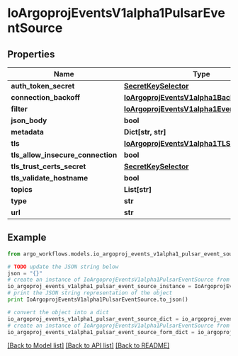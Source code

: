 # IoArgoprojEventsV1alpha1PulsarEventSource


## Properties

Name | Type | Description | Notes
------------ | ------------- | ------------- | -------------
**auth_token_secret** | [**SecretKeySelector**](SecretKeySelector.md) |  | [optional] 
**connection_backoff** | [**IoArgoprojEventsV1alpha1Backoff**](IoArgoprojEventsV1alpha1Backoff.md) |  | [optional] 
**filter** | [**IoArgoprojEventsV1alpha1EventSourceFilter**](IoArgoprojEventsV1alpha1EventSourceFilter.md) |  | [optional] 
**json_body** | **bool** |  | [optional] 
**metadata** | **Dict[str, str]** |  | [optional] 
**tls** | [**IoArgoprojEventsV1alpha1TLSConfig**](IoArgoprojEventsV1alpha1TLSConfig.md) |  | [optional] 
**tls_allow_insecure_connection** | **bool** |  | [optional] 
**tls_trust_certs_secret** | [**SecretKeySelector**](SecretKeySelector.md) |  | [optional] 
**tls_validate_hostname** | **bool** |  | [optional] 
**topics** | **List[str]** |  | [optional] 
**type** | **str** |  | [optional] 
**url** | **str** |  | [optional] 

## Example

```python
from argo_workflows.models.io_argoproj_events_v1alpha1_pulsar_event_source import IoArgoprojEventsV1alpha1PulsarEventSource

# TODO update the JSON string below
json = "{}"
# create an instance of IoArgoprojEventsV1alpha1PulsarEventSource from a JSON string
io_argoproj_events_v1alpha1_pulsar_event_source_instance = IoArgoprojEventsV1alpha1PulsarEventSource.from_json(json)
# print the JSON string representation of the object
print IoArgoprojEventsV1alpha1PulsarEventSource.to_json()

# convert the object into a dict
io_argoproj_events_v1alpha1_pulsar_event_source_dict = io_argoproj_events_v1alpha1_pulsar_event_source_instance.to_dict()
# create an instance of IoArgoprojEventsV1alpha1PulsarEventSource from a dict
io_argoproj_events_v1alpha1_pulsar_event_source_form_dict = io_argoproj_events_v1alpha1_pulsar_event_source.from_dict(io_argoproj_events_v1alpha1_pulsar_event_source_dict)
```
[[Back to Model list]](../README.md#documentation-for-models) [[Back to API list]](../README.md#documentation-for-api-endpoints) [[Back to README]](../README.md)


